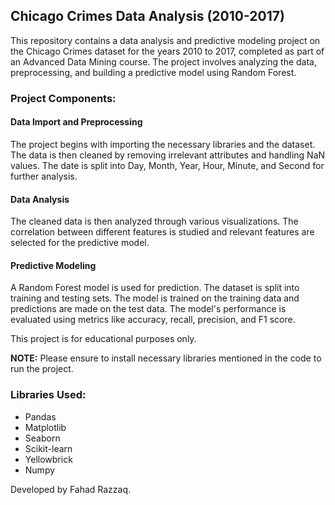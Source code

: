 ## Chicago Crimes Data Analysis (2010-2017)

This repository contains a data analysis and predictive modeling project on the Chicago Crimes dataset for the years 2010 to 2017, completed as part of an Advanced Data Mining course. The project involves analyzing the data, preprocessing, and building a predictive model using Random Forest.

### Project Components:

#### Data Import and Preprocessing
The project begins with importing the necessary libraries and the dataset. The data is then cleaned by removing irrelevant attributes and handling NaN values. The date is split into Day, Month, Year, Hour, Minute, and Second for further analysis.

#### Data Analysis
The cleaned data is then analyzed through various visualizations. The correlation between different features is studied and relevant features are selected for the predictive model.

#### Predictive Modeling
A Random Forest model is used for prediction. The dataset is split into training and testing sets. The model is trained on the training data and predictions are made on the test data. The model's performance is evaluated using metrics like accuracy, recall, precision, and F1 score.

This project is for educational purposes only. 

**NOTE:** Please ensure to install necessary libraries mentioned in the code to run the project.

### Libraries Used: 
- Pandas
- Matplotlib
- Seaborn
- Scikit-learn
- Yellowbrick
- Numpy

Developed by Fahad Razzaq.
